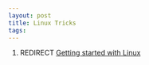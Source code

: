 ```yaml
---
layout: post 
title: Linux Tricks
tags: 
---
```


1.  REDIRECT [Getting started with
    Linux](Getting_started_with_Linux "wikilink")
